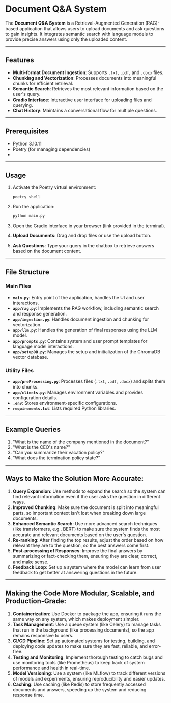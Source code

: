
# Document Q&A System

The **Document Q&A System** is a Retrieval-Augmented Generation (RAG)-based application that allows users to upload documents and ask questions to gain insights. It integrates semantic search with language models to provide precise answers using only the uploaded content.

---

## Features

- **Multi-format Document Ingestion**: Supports `.txt`, `.pdf`, and `.docx` files.
- **Chunking and Vectorization**: Processes documents into meaningful chunks for efficient retrieval.
- **Semantic Search**: Retrieves the most relevant information based on the user's query.
- **Gradio Interface**: Interactive user interface for uploading files and querying.
- **Chat History**: Maintains a conversational flow for multiple questions.

---

## Prerequisites

- Python 3.10.11
- Poetry (for managing dependencies)
- 
---

## Usage

1. Activate the Poetry virtual environment:
   ```bash
   poetry shell
   ```

2. Run the application:
   ```bash
   python main.py
   ```

3. Open the Gradio interface in your browser (link provided in the terminal).

4. **Upload Documents**: Drag and drop files or use the upload button.

5. **Ask Questions**: Type your query in the chatbox to retrieve answers based on the document content.

---

## File Structure

### Main Files

- **`main.py`**: Entry point of the application, handles the UI and user interactions.
- **`app/rag.py`**: Implements the RAG workflow, including semantic search and response generation.
- **`app/ingestion.py`**: Handles document ingestion and chunking for vectorization.
- **`app/llm.py`**: Handles the generation of final responses using the LLM model.
- **`app/prompts.py`**: Contains system and user prompt templates for language model interactions.
- **`app/setupDB.py`**: Manages the setup and initialization of the ChromaDB vector database.

### Utility Files

- **`app/preProcessing.py`**: Processes files (`.txt`, `.pdf`, `.docx`) and splits them into chunks.
- **`app/clients.py`**: Manages environment variables and provides configuration details.
- **`.env`**: Stores environment-specific configurations.
- **`requirements.txt`**: Lists required Python libraries.

---

## Example Queries

1. "What is the name of the company mentioned in the document?"
2. "What is the CEO's name?"
3. "Can you summarize their vacation policy?"
4. "What does the termination policy state?"

---

## Ways to Make the Solution More Accurate:

1. **Query Expansion**: Use methods to expand the search so the system can find relevant information even if the user asks the question in different ways.
2. **Improved Chunking**: Make sure the document is split into meaningful parts, so important context isn't lost when breaking down large documents.
3. **Enhanced Semantic Search**: Use more advanced search techniques (like transformers, e.g., BERT) to make sure the system finds the most accurate and relevant documents based on the user's question.
4. **Re-ranking**: After finding the top results, adjust the order based on how relevant they are to the question, so the best answers come first.
5. **Post-processing of Responses**: Improve the final answers by summarizing or fact-checking them, ensuring they are clear, correct, and make sense.
6. **Feedback Loop**: Set up a system where the model can learn from user feedback to get better at answering questions in the future.

---

## Making the Code More Modular, Scalable, and Production-Grade:

1. **Containerization**: Use Docker to package the app, ensuring it runs the same way on any system, which makes deployment simpler.
2. **Task Management**: Use a queue system (like Celery) to manage tasks that run in the background (like processing documents), so the app remains responsive to users.
3. **CI/CD Pipeline**: Set up automated systems for testing, building, and deploying code updates to make sure they are fast, reliable, and error-free.
4. **Testing and Monitoring**: Implement thorough testing to catch bugs and use monitoring tools (like Prometheus) to keep track of system performance and health in real-time.
5. **Model Versioning**: Use a system (like MLflow) to track different versions of models and experiments, ensuring reproducibility and easier updates.
6. **Caching**: Use caching (like Redis) to store frequently accessed documents and answers, speeding up the system and reducing response time.
